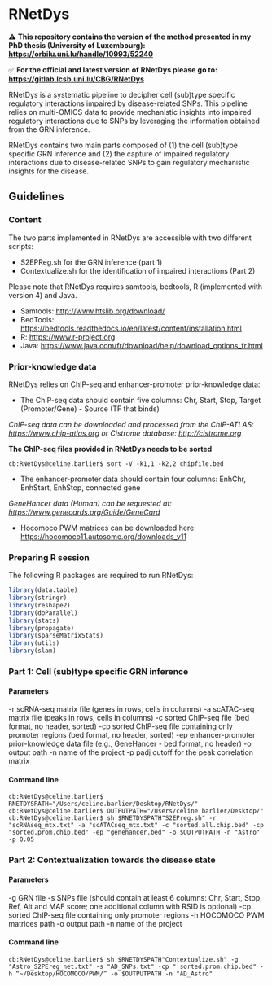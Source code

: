 # RNetDys

:warning: **This repository contains the version of the method presented in my PhD thesis (University of Luxembourg): https://orbilu.uni.lu/handle/10993/52240**

:white_check_mark: **For the official and latest version of RNetDys please go to: https://gitlab.lcsb.uni.lu/CBG/RNetDys**

RNetDys is a systematic pipeline to decipher cell (sub)type specific regulatory interactions impaired by disease-related SNPs. This pipeline relies on multi-OMICS data to provide mechanistic insights into impaired regulatory interactions due to SNPs by leveraging the information obtained from the GRN inference. 

RNetDys contains two main parts composed of (1) the cell (sub)type specific GRN inference and (2) the capture of impaired regulatory interactions due to disease-related SNPs to gain regulatory mechanistic insights for the disease.

## Guidelines

### Content
The two parts implemented in RNetDys are accessible with two different scripts:

-	S2EPReg.sh for the GRN inference (part 1)
-	Contextualize.sh for the identification of impaired interactions (Part 2)

Please note that RNetDys requires samtools, bedtools, R (implemented with version 4) and Java.

-	Samtools: http://www.htslib.org/download/
-	BedTools: https://bedtools.readthedocs.io/en/latest/content/installation.html
-	R: https://www.r-project.org
-	Java: https://www.java.com/fr/download/help/download_options_fr.html

### Prior-knowledge data

RNetDys relies on ChIP-seq and enhancer-promoter prior-knowledge data:

- The ChIP-seq data should contain five columns: Chr, Start, Stop, Target (Promoter/Gene) - Source (TF that binds)

*ChIP-seq data can be downloaded and processed from the ChIP-ATLAS: https://www.chip-atlas.org or Cistrome database: http://cistrome.org*

**The ChIP-seq files provided in RNetDys needs to be sorted**
```console
cb:RNetDys@celine.barlier$ sort -V -k1,1 -k2,2 chipfile.bed
```

- The enhancer-promoter data should contain four columns: EnhChr, EnhStart, EnhStop, connected gene

*GeneHancer data (Human) can be requested at: https://www.genecards.org/Guide/GeneCard*

- Hocomoco PWM matrices can be downloaded here: https://hocomoco11.autosome.org/downloads_v11

### Preparing R session

The following R packages are required to run RNetDys:

```r
library(data.table)
library(stringr)
library(reshape2)
library(doParallel)
library(stats)
library(propagate)
library(sparseMatrixStats)
library(utils)
library(slam)
```

### Part 1: Cell (sub)type specific GRN inference

#### Parameters

-r scRNA-seq matrix file (genes in rows, cells in columns)
-a scATAC-seq matrix file (peaks in rows, cells in columns)
-c sorted ChIP-seq file (bed format, no header, sorted)
-cp sorted ChIP-seq file containing only promoter regions (bed format, no header, sorted)
-ep enhancer-promoter prior-knowledge data file (e.g., GeneHancer - bed format, no header)
-o output path 
-n name of the project 
-p padj cutoff for the peak correlation matrix

#### Command line

```console
cb:RNetDys@celine.barlier$ RNETDYSPATH="/Users/celine.barlier/Desktop/RNetDys/"
cb:RNetDys@celine.barlier$ OUTPUTPATH="/Users/celine.barlier/Desktop/"
cb:RNetDys@celine.barlier$ sh $RNETDYSPATH"S2EPreg.sh" -r "scRNAseq_mtx.txt" -a "scATACseq_mtx.txt" -c "sorted.all.chip.bed" -cp "sorted.prom.chip.bed" -ep "genehancer.bed" -o $OUTPUTPATH -n "Astro" -p 0.05
```

### Part 2: Contextualization towards the disease state

#### Parameters

-g GRN file 
-s SNPs file (should contain at least 6 columns: Chr, Start, Stop, Ref, Alt and MAF score; one additional column with RSID is optional) 
-cp sorted ChIP-seq file containing only promoter regions
-h HOCOMOCO PWM matrices path 
-o output path 
-n name of the project 

#### Command line

```console
cb:RNetDys@celine.barlier$ sh $RNETDYSPATH"Contextualize.sh" -g "Astro_S2PEreg_net.txt" -s "AD_SNPs.txt" -cp " sorted.prom.chip.bed" -h “~/Desktop/HOCOMOCO/PWM/” -o $OUTPUTPATH -n "AD_Astro"
```


